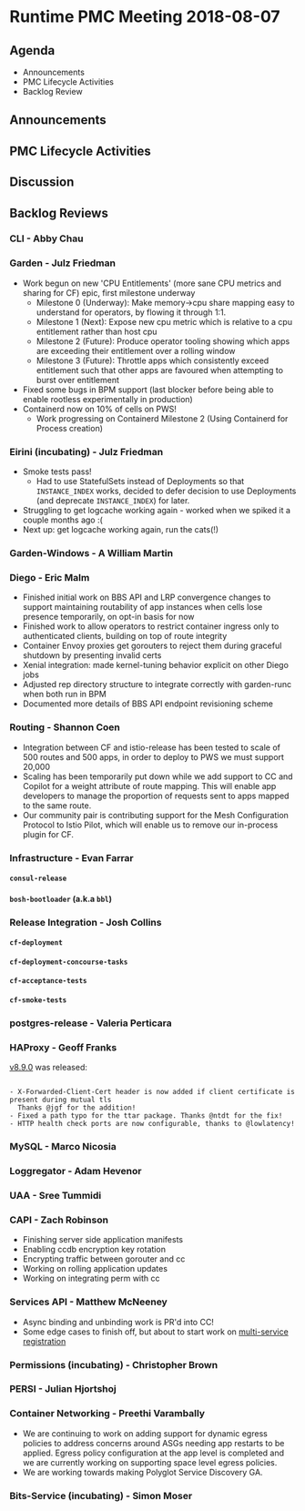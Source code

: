 # Runtime PMC Meeting 2018-08-07

## Agenda

* Announcements
* PMC Lifecycle Activities
* Backlog Review


## Announcements


## PMC Lifecycle Activities


## Discussion


## Backlog Reviews

### CLI - Abby Chau


### Garden - Julz Friedman

 - Work begun on new 'CPU Entitlements' (more sane CPU metrics and sharing for CF) epic, first milestone underway
   - Milestone 0 (Underway): Make memory->cpu share mapping easy to understand for operators, by flowing it through 1:1.
   - Milestone 1 (Next):  Expose new cpu metric which is relative to a cpu entitlement rather than host cpu
   - Milestone 2 (Future): Produce operator tooling showing which apps are exceeding their entitlement over a rolling window
   - Milestone 3 (Future): Throttle apps which consistently exceed entitlement such that other apps are favoured when attempting to burst over entitlement
 - Fixed some bugs in BPM support (last blocker before being able to enable rootless experimentally in production)
 - Containerd now on 10% of cells on PWS!
   - Work progressing on Containerd Milestone 2 (Using Containerd for Process creation)


### Eirini (incubating) - Julz Friedman

 - Smoke tests pass!
   - Had to use StatefulSets instead of Deployments so that `INSTANCE_INDEX` works, decided to defer decision to use Deployments (and deprecate `INSTANCE_INDEX`) for later.
 - Struggling to get logcache working again - worked when we spiked it a couple months ago :(
 - Next up: get logcache working again, run the cats(!)

### Garden-Windows - A William Martin


### Diego - Eric Malm

- Finished initial work on BBS API and LRP convergence changes to support maintaining routability of app instances when cells lose presence temporarily, on opt-in basis for now
- Finished work to allow operators to restrict container ingress only to authenticated clients, building on top of route integrity
- Container Envoy proxies get gorouters to reject them during graceful shutdown by presenting invalid certs
- Xenial integration: made kernel-tuning behavior explicit on other Diego jobs
- Adjusted rep directory structure to integrate correctly with garden-runc when both run in BPM
- Documented more details of BBS API endpoint revisioning scheme


### Routing - Shannon Coen

- Integration between CF and istio-release has been tested to scale of 500 routes and 500 apps, in order to deploy to PWS we must support 20,000
- Scaling has been temporarily put down while we add support to CC and Copilot for a weight attribute of route mapping. This will enable app developers to manage the proportion of requests sent to apps mapped to the same route.
- Our community pair is contributing support for the Mesh Configuration Protocol to Istio Pilot, which will enable us to remove our in-process plugin for CF.

### Infrastructure - Evan Farrar

#### `consul-release`


#### `bosh-bootloader` (a.k.a `bbl`)


### Release Integration - Josh Collins

#### `cf-deployment`


#### `cf-deployment-concourse-tasks`


#### `cf-acceptance-tests`


#### `cf-smoke-tests`



### postgres-release - Valeria Perticara


### HAProxy - Geoff Franks
[v8.9.0](https://github.com/cloudfoundry-incubator/haproxy-boshrelease/releases) was released:
```# Improvements + Bug Fixes

- X-Forwarded-Client-Cert header is now added if client certificate is present during mutual tls
  Thanks @jgf for the addition!
- Fixed a path typo for the ttar package. Thanks @ntdt for the fix!
- HTTP health check ports are now configurable, thanks to @lowlatency!
```
### MySQL - Marco Nicosia


### Loggregator - Adam Hevenor


### UAA - Sree Tummidi


### CAPI - Zach Robinson

- Finishing server side application manifests
- Enabling ccdb encryption key rotation
- Encrypting traffic between gorouter and cc
- Working on rolling application updates
- Working on integrating perm with cc

### Services API - Matthew McNeeney

- Async binding and unbinding work is PR'd into CC!
- Some edge cases to finish off, but about to start work on [multi-service registration](https://docs.google.com/document/d/1_OBnFCsL3ru43PEXocsCc3EuGaM0YLHjr0iAoXnakt4/edit)


### Permissions (incubating) - Christopher Brown


### PERSI - Julian Hjortshoj


### Container Networking - Preethi Varambally
- We are continuing to work on adding support for dynamic egress policies to address concerns around ASGs needing app restarts to be applied. Egress policy configuration at the app level is completed and we are currently working on supporting space level egress policies.
- We are working towards making Polyglot Service Discovery GA.


### Bits-Service (incubating) - Simon Moser

